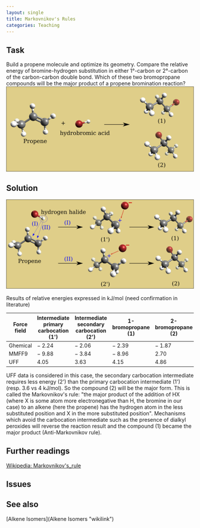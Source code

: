 ```yaml
---
layout: single
title: Markovnikov's Rules
categories: Teaching
---
```


Task
----

Build a propene molecule and optimize its geometry. Compare the relative energy of bromine-hydrogen substitution in either 1°-carbon or 2°-carbon of the carbon-carbon double bond. Which of these two bromopropane compounds will be the major product of a propene bromination reaction? ![](/images/Markovnikov's_rule.png)

Solution
--------

![](/images/Markovnikov's_rule_mechanistic.png)

Results of relative energies expressed in kJ/mol (need confirmation in literature)

| Force field | Intermediate primary carbocation (1') | Intermediate secondary carbocation (2') | 1-bromopropane (1) | 2-bromopropane (2) |
|-------------|---------------------------------------|-----------------------------------------|--------------------|--------------------|
| Ghemical    | − 2.24                                | − 2.06                                  | − 2.39             | − 1.87             |
| MMFF9       | − 9.88                                | − 3.84                                  | − 8.96             | 2.70               |
| UFF         | 4.05                                  | 3.63                                    | 4.15               | 4.86               |

UFF data is considered in this case, the secondary carbocation intermediate requires less energy (2') than the primary carbocation intermediate (1') (resp. 3.6 vs 4 kJ/mol). So the compound (2) will be the major form. This is called the Markovnikov's rule: "the major product of the addition of HX (where X is some atom more electronegative than H, the bromine in our case) to an alkene (here the propene) has the hydrogen atom in the less substituted position and X in the more substituted position". Mechanisms which avoid the carbocation intermediate such as the presence of dialkyl peroxides will reverse the reaction result and the compound (1) became the major product (Anti-Markovnikov rule).

Further readings
----------------

[Wikipedia: Markovnikov's\_rule](http://en.wikipedia.org/wiki/Markovnikov's_rule)

Issues
------

See also
--------

[Alkene Isomers](Alkene Isomers "wikilink")


